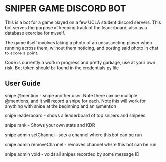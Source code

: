 # SNIPER GAME DISCORD BOT

This is a bot for a game played on a few UCLA student discord servers. This bot serves the purpose of keeping track of the leaderboard, also as a database exercise for myself.

The game itself involves taking a photo of an unsuspecting player when running across them, without them noticing, and posting said photo in chat to score a point.

Code is currently a work in progress and pretty garbage, use at your own risk. Bot token should be found in the credentials.py file
## User Guide
snipe @mention - snipe another user. Note there can be multiple @mentions, and it will record a snipe for each. Note this will work for anything with snipe at the beginning and an @mention

snipe leaderboard - shows a leaderboard of top snipers and snipees

snipe rank - Shows your own stats and KDR

snipe admin setChannel - sets a channel where this bot can be run

snipe admin removeChannel - removes channel where this bot can be run

snipe admin void <messageID> - voids all snipes recorded by some message ID

